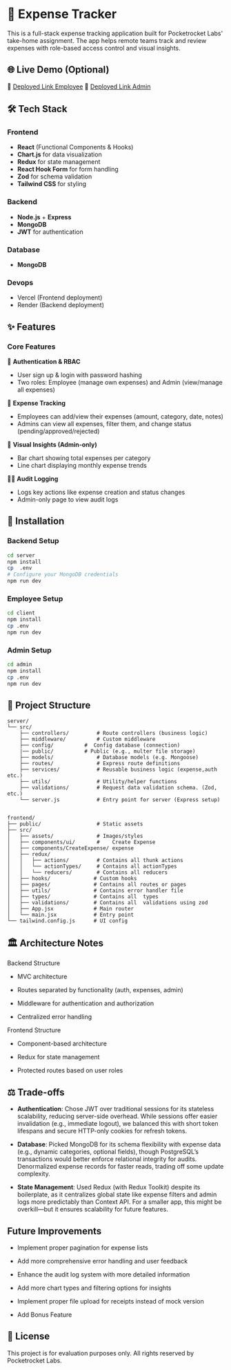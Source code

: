 # 📝 Expense Tracker


This is a full-stack expense tracking application built for Pocketrocket Labs' take-home assignment. The app helps remote teams track and review expenses with role-based access control and visual insights.

## 🌐 Live Demo (Optional)
🔗 [Deployed Link Employee](https://pocket-labs.vercel.app/login) 
🔗 [Deployed Link Admin](https://pocket-labs-etry.vercel.app/admin) 

## 🛠️ Tech Stack

### Frontend
- **React** (Functional Components & Hooks)
- **Chart.js** for data visualization
- **Redux** for state management
- **React Hook Form** for form handling
- **Zod** for schema validation
- **Tailwind CSS** for styling

### Backend
- **Node.js** + **Express**
- **MongoDB** 
- **JWT** for authentication

### Database
- **MongoDB**

### Devops
- Vercel (Frontend deployment)
- Render (Backend deployment)

## ✨ Features

### Core Features
🔐 **Authentication & RBAC**
- User sign up & login with password hashing
- Two roles: Employee (manage own expenses) and Admin (view/manage all expenses)

📝 **Expense Tracking**
- Employees can add/view their expenses (amount, category, date, notes)
- Admins can view all expenses, filter them, and change status (pending/approved/rejected)

💬 **Visual Insights (Admin-only)**
- Bar chart showing total expenses per category
- Line chart displaying monthly expense trends

🕵️‍♂️ **Audit Logging**
- Logs key actions like expense creation and status changes
- Admin-only page to view audit logs

## 🚀 Installation

### Backend Setup
```bash
cd server
npm install
cp  .env
# Configure your MongoDB credentials
npm run dev
```

### Employee Setup

```bash
cd client
npm install
cp .env
npm run dev
```
### Admin Setup

```bash
cd admin
npm install
cp .env
npm run dev
```

## 📂 Project Structure

```
server/
└── src/
    ├── controllers/         # Route controllers (business logic)
    ├── middleware/          # Custom middleware
    ├── config/          #  Config database (connection)
    |── public/          # Public (e.g., multer file storage)
    ├── models/              # Database models (e.g. Mongoose)
    ├── routes/              # Express route definitions
    ├── services/            # Reusable business logic (expense,auth etc.)
    ├── utils/               # Utility/helper functions
    ├── validations/         # Request data validation schema. (Zod, etc.)
    └── server.js            # Entry point for server (Express setup)


frontend/
├── public/                  # Static assets
├── src/
│   ├── assets/              # Images/styles
│   ├── components/ui/       #    Create Expense
│   ├── components/CreateExpense/ expense  
│   ├── redux/
│   │   ├── actions/         # Contains all thunk actions
│   │   └── actionTypes/     # Contains all actionTypes
│   │   └── reducers/        # Contains all reducers 
│   ├── hooks/              # Custom hooks
│   ├── pages/              # Contains all routes or pages
│   ├── utils/              # Contains error handler file
│   ├── types/              # Contains all  types
│   ├── validations/        # Contains all  validations using zod
│   ├── App.jsx             # Main router
│   └── main.jsx            # Entry point
└── tailwind.config.js      # UI config

```

## 🏛️ Architecture Notes
Backend Structure
- MVC architecture

- Routes separated by functionality (auth, expenses, admin)

-  Middleware for authentication and authorization


-  Centralized error handling

Frontend Structure
-  Component-based architecture

- Redux for state management

- Protected routes based on user roles


## ⚖️ Trade-offs

- **Authentication**: Chose JWT over traditional sessions for its stateless scalability, reducing server-side overhead. While sessions offer easier invalidation (e.g., immediate logout), we balanced this with short token lifespans and secure HTTP-only cookies for refresh tokens.

- **Database**:  Picked MongoDB for its schema flexibility with expense data (e.g., dynamic categories, optional fields), though PostgreSQL’s transactions would better enforce relational integrity for audits. Denormalized expense records for faster reads, trading off some update complexity.

- **State Management**: Used Redux (with Redux Toolkit) despite its boilerplate, as it centralizes global state like expense filters and admin logs more predictably than Context API. For a smaller app, this might be overkill—but it ensures scalability for future features.


## Future Improvements
- Implement proper pagination for expense lists

- Add more comprehensive error handling and user feedback

- Enhance the audit log system with more detailed information

- Add more chart types and filtering options for insights

- Implement proper file upload for receipts instead of mock version

- Add Bonus Feature

## 📜 License

This project is for evaluation purposes only. All rights reserved by Pocketrocket Labs.




